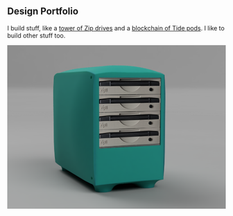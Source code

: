 ## Design Portfolio



I build stuff, like a [tower of Zip drives](/pages/atapi.html) and a [blockchain of Tide pods](/pages/MrRobot.html). I like to build other stuff too.

![A ZIP drive RAID](/images/4ZipTower.png)


